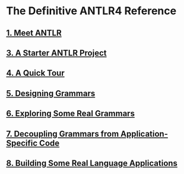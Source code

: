 ﻿# The Definitive ANTLR4 Reference

## [1. Meet ANTLR](Chapter_01)
## [3. A Starter ANTLR Project](Chapter_03)
## [4. A Quick Tour](Chapter_04)
## [5. Designing Grammars](Chapter_05)
## [6. Exploring Some Real Grammars](Chapter_06)
## [7. Decoupling Grammars from Application-Specific Code](Chapter_07)
## [8. Building Some Real Language Applications](Chapter_08)